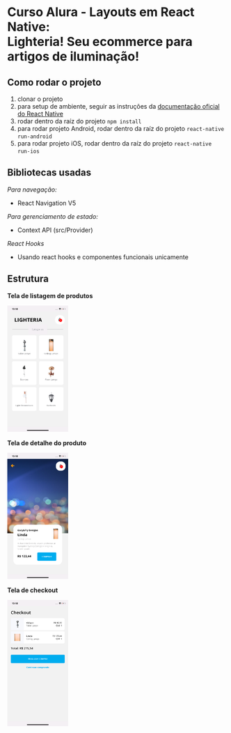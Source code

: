 # Curso Alura - Layouts em React Native:<br>Lighteria! Seu ecommerce para artigos de iluminação!

## Como rodar o projeto

1. clonar o projeto
1. para setup de ambiente, seguir as instruções da [documentação oficial do React Native](https://reactnative.dev/docs/environment-setup)
1. rodar dentro da raíz do projeto `npm install`
1. para rodar projeto Android, rodar dentro da raíz do projeto `react-native run-android`
1. para rodar projeto iOS, rodar dentro da raíz do projeto `react-native run-ios`

## Bibliotecas usadas

_Para navegação:_

- React Navigation V5

_Para gerenciamento de estado:_

- Context API (src/Provider)

_React Hooks_

- Usando react hooks e componentes funcionais unicamente

## Estrutura

**Tela de listagem de produtos**

<img width="140" height="290" src="/src/screenshots/listagem.png">

**Tela de detalhe do produto**

<img width="140" height="290" src="/src/screenshots/detalhes.png">

**Tela de checkout**

<img width="140" height="290" src="/src/screenshots/checkout.png">

